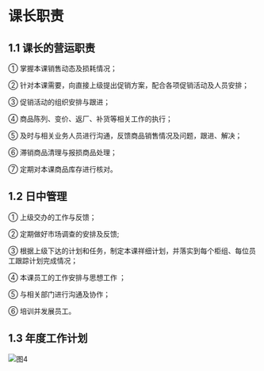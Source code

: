 # 课长职责

## 1.1 课长的营运职责

① 掌握本课销售动态及损耗情况；<br>

② 针对本课需要，向直接上级提出促销方案，配合各项促销活动及人员安排；<br>

③ 促销活动的组织安排与跟进；<br>

④ 商品陈列、变价、返厂、补货等相关工作的执行；<br>

⑤ 及时与相关业务人员进行沟通，反馈商品销售情况及问题，跟进、解决；<br>

⑥ 滞销商品清理与报损商品处理；<br>

⑦ 定期对本课商品库存进行核对。<br>

## 1.2 日中管理

① 上级交办的工作与反馈；<br>

② 定期做好市场调查的安排及反馈; <br>

③ 根据上级下达的计划和任务，制定本课祥细计划，并落实到每个柜组、每位员工跟踪计划完成情况；<br>

④ 本课员工的工作安排与思想工作 ；<br>

⑤ 与相关部门进行沟通及协作；<br>

⑥ 培训并发展员工。<br>

## 1.3 年度工作计划

![图4](/images/图4.png)
